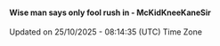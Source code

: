#### Wise man says only fool rush in - McKidKneeKaneSir
Updated on 25/10/2025 - 08:14:35 (UTC) Time Zone
